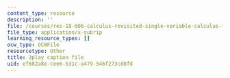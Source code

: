 ```yaml
---
content_type: resource
description: ''
file: /courses/res-18-006-calculus-revisited-single-variable-calculus-fall-2010/ef682a8ecee6531ca479546f273cd8fd_GqVQTRb-QoA.vtt
file_type: application/x-subrip
learning_resource_types: []
ocw_type: OCWFile
resourcetype: Other
title: 3play caption file
uid: ef682a8e-cee6-531c-a479-546f273cd8fd
---
```

